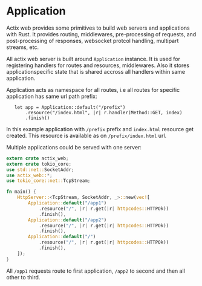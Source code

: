 # Application

Actix web provides some primitives to build web servers and applications with Rust.
It provides routing, middlewares, pre-processing of requests, and post-processing of responses,
websocket protcol handling, multipart streams, etc.

All actix web server is built around `Application` instance.
It is used for registering handlers for routes and resources, middlewares.
Also it stores applicationspecific state that is shared accross all handlers 
within same application.

Application acts as namespace for all routes, i.e all routes for specific application
has same url path prefix:

```rust,ignore
   let app = Application::default("/prefix")
       .resource("/index.html", |r| r.handler(Method::GET, index)
       .finish()
```

In this example application with `/prefix` prefix and `index.html` resource
get created. This resource is available as on `/prefix/index.html` url.

Multiple applications could be served with one server:

```rust
extern crate actix_web;
extern crate tokio_core;
use std::net::SocketAddr;
use actix_web::*;
use tokio_core::net::TcpStream;

fn main() {
    HttpServer::<TcpStream, SocketAddr, _>::new(vec![
        Application::default("/app1")
            .resource("/", |r| r.get(|r| httpcodes::HTTPOk))
            .finish(),
        Application::default("/app2")
            .resource("/", |r| r.get(|r| httpcodes::HTTPOk))
            .finish(),
        Application::default("/")
            .resource("/", |r| r.get(|r| httpcodes::HTTPOk))
            .finish(),
    ]);
}
```

All `/app1` requests route to first application, `/app2` to second and then all other to third.
